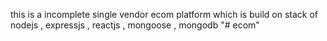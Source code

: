 this is a incomplete single vendor ecom platform 
which is build on stack of nodejs , expressjs , reactjs , mongoose , mongodb
"# ecom" 
